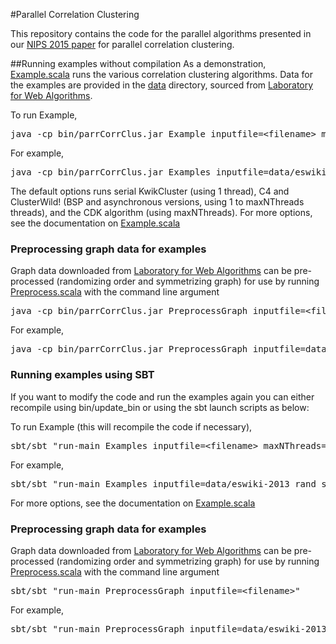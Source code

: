 #Parallel Correlation Clustering

This repository contains the code for the parallel algorithms presented in our <a href="paper/pan-etal.nips2015corrclus1.pdf">NIPS 2015 paper</a> for parallel correlation clustering.

##Running examples without compilation
As a demonstration, <a href=src/main/scala/Example.scala>Example.scala</a> runs the various correlation clustering algorithms.
Data for the examples are provided in the <a href=data/>data</a> directory, sourced from <a href="http://law.di.unimi.it/datasets.php">Laboratory for Web Algorithms</a>.


To run Example,
<pre>java -cp bin/parrCorrClus.jar Example inputfile=&lt;filename&gt; maxNThreads=&lt;maximum number of threads&gt;</pre>
For example,
<pre>java -cp bin/parrCorrClus.jar Examples inputfile=data/eswiki-2013_rand_symm maxNThreads=4</pre>
The default options runs serial KwikCluster (using 1 thread), C4 and ClusterWild! (BSP and asynchronous versions, using 1 to maxNThreads threads), and the CDK algorithm (using maxNThreads).
For more options, see the documentation on <a href=api_doc/index.html#Example$>Example.scala</a>

<H3>Preprocessing graph data for examples</H3>
Graph data downloaded from <a href="http://law.di.unimi.it/datasets.php">Laboratory for Web Algorithms</a> can be pre-processed (randomizing order and symmetrizing graph) for use by running <a href=src/main/scala/Preprocess.scala>Preprocess.scala</a> with the command line argument
<pre>java -cp bin/parrCorrClus.jar PreprocessGraph inputfile=&lt;filename&gt;</pre>
For example,
<pre>java -cp bin/parrCorrClus.jar PreprocessGraph inputfile=data/eswiki-2013</pre>


<H3>Running examples using SBT</H3>

If you want to modify the code and run the examples again you can either recompile using bin/update_bin or using the sbt launch scripts as below:

To run Example (this will recompile the code if necessary),
<pre>sbt/sbt "run-main Examples inputfile=&lt;filename&gt; maxNThreads=&lt;maximum number of threads&gt;"</pre>
For example,
<pre>sbt/sbt "run-main Examples inputfile=data/eswiki-2013_rand_symm maxNThreads=4"</pre>
For more options, see the documentation on <a href=api_doc/index.html#Example$>Example.scala</a>


<H3>Preprocessing graph data for examples</H3>
Graph data downloaded from <a href="http://law.di.unimi.it/datasets.php">Laboratory for Web Algorithms</a> can be pre-processed (randomizing order and symmetrizing graph) for use by running <a href=src/main/scala/Preprocess.scala>Preprocess.scala</a> with the command line argument
<pre>sbt/sbt "run-main PreprocessGraph inputfile=&lt;filename&gt;"</pre>
For example,
<pre>sbt/sbt "run-main PreprocessGraph inputfile=data/eswiki-2013"</pre>
